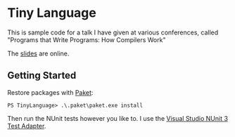 # Tiny Language

This is sample code for a talk I have given at various conferences, called 
"Programs that Write Programs: How Compilers Work"

The [slides](https://speakerdeck.com/craigstuntz/programs-that-write-programs-how-compilers-work)
are online.

## Getting Started

Restore packages with [Paket](https://fsprojects.github.io/Paket/index.html):

```
PS TinyLanguage> .\.paket\paket.exe install
```

Then run the NUnit tests however you like to. I use the 
[Visual Studio NUnit 3 Test Adapter](https://marketplace.visualstudio.com/items?itemName=NUnitDevelopers.NUnit3TestAdapter).